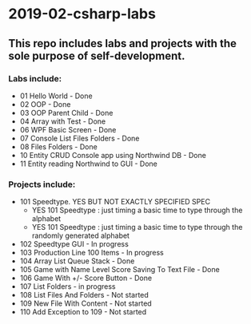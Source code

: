 # 2019-02-csharp-labs

## This repo includes labs and projects with the sole purpose of self-development.

### Labs include:

* 01 Hello World - Done
* 02 OOP - Done
* 03 OOP Parent Child - Done
* 04 Array with Test - Done
* 06 WPF Basic Screen - Done
* 07 Console List Files Folders - Done
* 08 Files Folders - Done
* 10 Entity CRUD Console app using Northwind DB - Done
* 11 Entity reading Northwind to GUI - Done

### Projects include:
* 101 Speedtype. YES BUT NOT EXACTLY SPECIFIED SPEC
    - YES 101 Speedtype : just timing a basic time to type through the alphabet
    - YES 101 Speedtype : just timing a basic time to type through the randomly generated alphabet
* 102 Speedtype GUI - In progress
* 103 Production Line 100 Items - In progress
* 104 Array List Queue Stack  - Done
* 105 Game with Name Level Score Saving To Text File - Done
* 106 Game With +/- Score Button - Done
* 107 List Folders - in progress
* 108 List Files And Folders - Not started
* 109 New File With Content - Not started
* 110 Add Exception to 109 - Not started